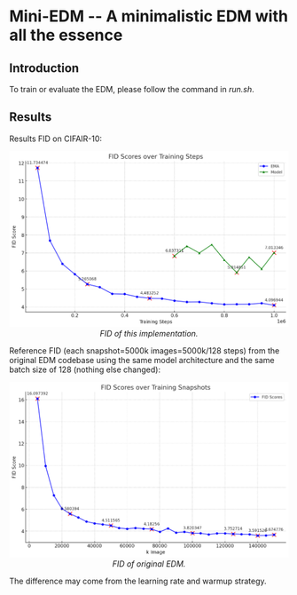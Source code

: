 # Mini-EDM -- A minimalistic EDM with all the essence

## Introduction
To train or evaluate the EDM, please follow the command in *run.sh*.

## Results
Results FID on CIFAIR-10:

<p align="center">
  <img src="figs/fid.png" width="900px"/>
  <em>FID of this implementation.</em>
</p>

Reference FID (each snapshot=5000k images=5000k/128 steps) from the original EDM codebase using the same model architecture and the same batch size of 128 (nothing else changed):

<p align="center">
  <img src="figs/EDM_fid.png" width="900px"/>
  <em>FID of original EDM.</em>
</p>

The difference may come from the learning rate and warmup strategy.
